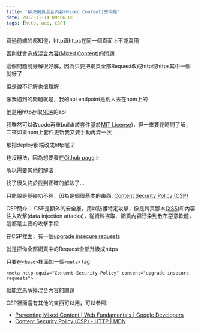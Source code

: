 ```yaml
---
title: '解決網頁混合內容(Mixed Content)的問題'
date: 2017-11-14 09:06:00
tags: [http, web, CSP]
---
```


寫過前端的都知道，http跟https在同一個頁面上不能混用

否則就會造成[混合內容(Mixed Content)](https://developer.mozilla.org/zh-TW/docs/Security/MixedContent)的問題

這個問題說好解很好解，因為只要把網頁全部Request改成http或https其中一個就好了

但是說不好解也很難解

像我遇到的問題就是，我的api endpoint是別人丟在npm上的

他是用http存取[NBA](http://stats.nba.com)的api

我雖然可以改code再重build(該套件基於[MIT License](https://opensource.org/licenses/MIT))，但一來要花時間了解，二來如果npm上套件更新我又要手動再弄一次

那把deploy那端改成http呢？

也沒辦法，因為想要發在[Github page](https://pages.github.com/)上

所以需要其他的解法

找了很久終於找到正確的解法了...

只能說是基礎功不夠，因為是個很基本的東西: [Content Security Policy (CSP)](https://developer.mozilla.org/en-US/docs/Web/HTTP/CSP)

CSP簡介： CSP是額外的安全層，用以防護特定攻擊，像是跨頁腳本[(XSS)](https://developer.mozilla.org/en-US/docs/Glossary/Cross-site_scripting)和內容注入攻擊(data injection attacks)，從資料盜取、網頁內容汙染到散布惡意軟體，這都是主要的攻擊手段

在CSP裡面，有一個[upgrade insecure requests](https://developers.google.com/web/fundamentals/security/prevent-mixed-content/fixing-mixed-content#upgrading_insecure_requests)

就是把你全部網頁中的Request全部升級成https

只要在`<head>`裡面加一個`<meta>` tag

    <meta http-equiv="Content-Security-Policy" content="upgrade-insecure-requests">


就能立馬解掉混合內容的問題

CSP裡面還有其他的東西可以用，可以參照:

+ [Preventing Mixed Content | Web Fundamentals | Google Developers](https://developers.google.com/web/fundamentals/security/prevent-mixed-content/fixing-mixed-content#upgrading_insecure_requests)
+ [Content Security Policy (CSP) - HTTP | MDN](https://developer.mozilla.org/en-US/docs/Web/HTTP/CSP)
